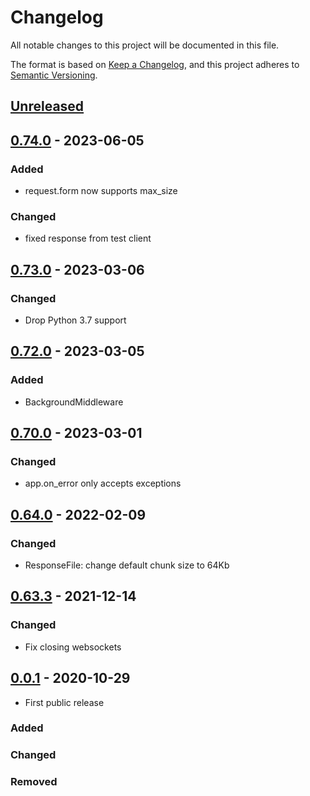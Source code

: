 # Changelog

All notable changes to this project will be documented in this file.

The format is based on [Keep a Changelog](https://keepachangelog.com/en/1.0.0/),
and this project adheres to [Semantic Versioning](https://semver.org/spec/v2.0.0.html).

## [Unreleased]

## [0.74.0] - 2023-06-05

### Added
- request.form now supports max_size

### Changed
- fixed response from test client

## [0.73.0] - 2023-03-06

### Changed
- Drop Python 3.7 support

## [0.72.0] - 2023-03-05

### Added
- BackgroundMiddleware

## [0.70.0] - 2023-03-01

### Changed

- app.on_error only accepts exceptions

## [0.64.0] - 2022-02-09

### Changed

- ResponseFile: change default chunk size to 64Kb

## [0.63.3] - 2021-12-14

### Changed

- Fix closing websockets

## [0.0.1] - 2020-10-29

- First public release

### Added

### Changed

### Removed

[unreleased]: https://github.com/klen/asgi-tools/compare/0.74.0...HEAD
[0.74.0]: https://github.com/klen/asgi-tools/compare/0.73.0...0.74.0
[0.73.0]: https://github.com/klen/asgi-tools/compare/0.72.0...0.73.0
[0.72.0]: https://github.com/klen/asgi-tools/compare/0.70.0...0.72.0
[0.70.0]: https://github.com/klen/asgi-tools/compare/0.64.0...0.70.0
[0.64.0]: https://github.com/klen/asgi-tools/compare/0.63.3...0.64.0
[0.63.3]: https://github.com/klen/asgi-tools/compare/0.63.2...0.63.3
[0.63.2]: https://github.com/klen/asgi-tools/compare/0.1.0...0.63.2
[0.1.0]: https://github.com/klen/asgi-tools/compare/0.0.1...0.1.0
[0.0.1]: https://github.com/klen/asgi-tools/releases/tag/0.0.1
